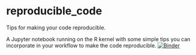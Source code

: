 # reproducible_code
Tips for making your code reproducible.  

A Jupyter notebook running on the R kernel with some simple tips you can incorporate in your workflow to make the code reproducible.
[![Binder](https://mybinder.org/badge_logo.svg)](https://mybinder.org/v2/gh/sarahsid10/reproducible_code/HEAD)

